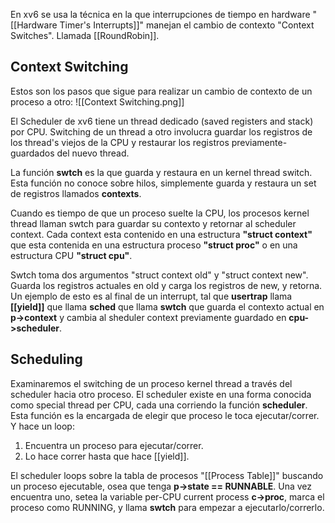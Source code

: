 En xv6 se usa la técnica en la que interrupciones de tiempo en hardware "[[Hardware Timer's Interrupts]]" manejan el cambio de contexto "Context Switches". Llamada [[RoundRobin]].

## Context Switching

Estos son los pasos que sigue para realizar un cambio de contexto de un proceso a otro:
![[Context Switching.png]]

El Scheduler de xv6 tiene un thread dedicado (saved registers and stack) por CPU. Switching de un thread a otro involucra guardar los registros de los thread's viejos de la CPU y restaurar los registros previamente-guardados del nuevo thread.

La función **swtch** es la que guarda y restaura en un kernel thread switch. Esta función no conoce sobre hilos, simplemente guarda y restaura un set de registros llamados **contexts**.

Cuando es tiempo de que un proceso suelte la CPU, los procesos kernel thread llaman swtch para guardar su contexto y retornar al scheduler context. Cada context esta contenido en una estructura **"struct context"** que esta contenida en una estructura proceso **"struct proc"**  o en una estructura CPU **"struct cpu"**.

Swtch toma dos argumentos "struct context old" y "struct context new". Guarda los registros actuales en old y carga los registros de new, y retorna.
Un ejemplo de esto es al final de un interrupt, tal que **usertrap** llama **[[yield]]** que llama **sched** que llama **swtch** que guarda el contexto actual en **p->context** y cambia al sheduler context previamente guardado en **cpu->scheduler**.

## Scheduling

Examinaremos el switching de un proceso kernel thread a través del scheduler hacia otro proceso. El scheduler existe en una forma conocida como special thread per CPU, cada una corriendo la función **scheduler**. Esta función es la encargada de elegir que proceso le toca ejecutar/correr. Y hace un loop: 
1. Encuentra un proceso para ejecutar/correr.
2. Lo hace correr hasta que hace [[yield]].

El scheduler loops sobre la tabla de procesos "[[Process Table]]" buscando un proceso ejecutable, osea que tenga **p->state == RUNNABLE**. Una vez encuentra uno, setea la variable per-CPU current process **c->proc**, marca el proceso como RUNNING, y llama **swtch** para empezar a ejecutarlo/correrlo.
